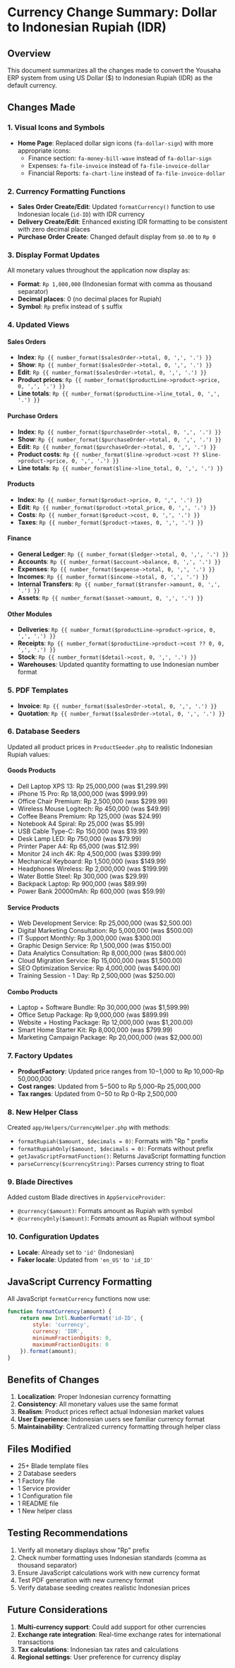 # Currency Change Summary: Dollar to Indonesian Rupiah (IDR)

## Overview
This document summarizes all the changes made to convert the Yousaha ERP system from using US Dollar ($) to Indonesian Rupiah (IDR) as the default currency.

## Changes Made

### 1. Visual Icons and Symbols
- **Home Page**: Replaced dollar sign icons (`fa-dollar-sign`) with more appropriate icons:
  - Finance section: `fa-money-bill-wave` instead of `fa-dollar-sign`
  - Expenses: `fa-file-invoice` instead of `fa-file-invoice-dollar`
  - Financial Reports: `fa-chart-line` instead of `fa-file-invoice-dollar`

### 2. Currency Formatting Functions
- **Sales Order Create/Edit**: Updated `formatCurrency()` function to use Indonesian locale (`id-ID`) with IDR currency
- **Delivery Create/Edit**: Enhanced existing IDR formatting to be consistent with zero decimal places
- **Purchase Order Create**: Changed default display from `$0.00` to `Rp 0`

### 3. Display Format Updates
All monetary values throughout the application now display as:
- **Format**: `Rp 1,000,000` (Indonesian format with comma as thousand separator)
- **Decimal places**: 0 (no decimal places for Rupiah)
- **Symbol**: `Rp` prefix instead of `$` suffix

### 4. Updated Views

#### Sales Orders
- **Index**: `Rp {{ number_format($salesOrder->total, 0, ',', '.') }}`
- **Show**: `Rp {{ number_format($salesOrder->total, 0, ',', '.') }}`
- **Edit**: `Rp {{ number_format($salesOrder->total, 0, ',', '.') }}`
- **Product prices**: `Rp {{ number_format($productLine->product->price, 0, ',', '.') }}`
- **Line totals**: `Rp {{ number_format($productLine->line_total, 0, ',', '.') }}`

#### Purchase Orders
- **Index**: `Rp {{ number_format($purchaseOrder->total, 0, ',', '.') }}`
- **Show**: `Rp {{ number_format($purchaseOrder->total, 0, ',', '.') }}`
- **Edit**: `Rp {{ number_format($purchaseOrder->total, 0, ',', '.') }}`
- **Product costs**: `Rp {{ number_format($line->product->cost ?? $line->product->price, 0, ',', '.') }}`
- **Line totals**: `Rp {{ number_format($line->line_total, 0, ',', '.') }}`

#### Products
- **Index**: `Rp {{ number_format($product->price, 0, ',', '.') }}`
- **Edit**: `Rp {{ number_format($product->total_price, 0, ',', '.') }}`
- **Costs**: `Rp {{ number_format($product->cost, 0, ',', '.') }}`
- **Taxes**: `Rp {{ number_format($product->taxes, 0, ',', '.') }}`

#### Finance
- **General Ledger**: `Rp {{ number_format($ledger->total, 0, ',', '.') }}`
- **Accounts**: `Rp {{ number_format($account->balance, 0, ',', '.') }}`
- **Expenses**: `Rp {{ number_format($expense->total, 0, ',', '.') }}`
- **Incomes**: `Rp {{ number_format($income->total, 0, ',', '.') }}`
- **Internal Transfers**: `Rp {{ number_format($transfer->amount, 0, ',', '.') }}`
- **Assets**: `Rp {{ number_format($asset->amount, 0, ',', '.') }}`

#### Other Modules
- **Deliveries**: `Rp {{ number_format($productLine->product->price, 0, ',', '.') }}`
- **Receipts**: `Rp {{ number_format($productLine->product->cost ?? 0, 0, ',', '.') }}`
- **Stock**: `Rp {{ number_format($detail->cost, 0, ',', '.') }}`
- **Warehouses**: Updated quantity formatting to use Indonesian number format

### 5. PDF Templates
- **Invoice**: `Rp {{ number_format($salesOrder->total, 0, ',', '.') }}`
- **Quotation**: `Rp {{ number_format($salesOrder->total, 0, ',', '.') }}`

### 6. Database Seeders
Updated all product prices in `ProductSeeder.php` to realistic Indonesian Rupiah values:

#### Goods Products
- Dell Laptop XPS 13: Rp 25,000,000 (was $1,299.99)
- iPhone 15 Pro: Rp 18,000,000 (was $999.99)
- Office Chair Premium: Rp 2,500,000 (was $299.99)
- Wireless Mouse Logitech: Rp 450,000 (was $49.99)
- Coffee Beans Premium: Rp 125,000 (was $24.99)
- Notebook A4 Spiral: Rp 25,000 (was $5.99)
- USB Cable Type-C: Rp 150,000 (was $19.99)
- Desk Lamp LED: Rp 750,000 (was $79.99)
- Printer Paper A4: Rp 65,000 (was $12.99)
- Monitor 24 inch 4K: Rp 4,500,000 (was $399.99)
- Mechanical Keyboard: Rp 1,500,000 (was $149.99)
- Headphones Wireless: Rp 2,000,000 (was $199.99)
- Water Bottle Steel: Rp 300,000 (was $29.99)
- Backpack Laptop: Rp 900,000 (was $89.99)
- Power Bank 20000mAh: Rp 600,000 (was $59.99)

#### Service Products
- Web Development Service: Rp 25,000,000 (was $2,500.00)
- Digital Marketing Consultation: Rp 5,000,000 (was $500.00)
- IT Support Monthly: Rp 3,000,000 (was $300.00)
- Graphic Design Service: Rp 1,500,000 (was $150.00)
- Data Analytics Consultation: Rp 8,000,000 (was $800.00)
- Cloud Migration Service: Rp 15,000,000 (was $1,500.00)
- SEO Optimization Service: Rp 4,000,000 (was $400.00)
- Training Session - 1 Day: Rp 2,500,000 (was $250.00)

#### Combo Products
- Laptop + Software Bundle: Rp 30,000,000 (was $1,599.99)
- Office Setup Package: Rp 9,000,000 (was $899.99)
- Website + Hosting Package: Rp 12,000,000 (was $1,200.00)
- Smart Home Starter Kit: Rp 8,000,000 (was $799.99)
- Marketing Campaign Package: Rp 20,000,000 (was $2,000.00)

### 7. Factory Updates
- **ProductFactory**: Updated price ranges from $10-$1,000 to Rp 10,000-Rp 50,000,000
- **Cost ranges**: Updated from $5-$500 to Rp 5,000-Rp 25,000,000
- **Tax ranges**: Updated from $0-$50 to Rp 0-Rp 2,500,000

### 8. New Helper Class
Created `app/Helpers/CurrencyHelper.php` with methods:
- `formatRupiah($amount, $decimals = 0)`: Formats with "Rp " prefix
- `formatRupiahOnly($amount, $decimals = 0)`: Formats without prefix
- `getJavaScriptFormatFunction()`: Returns JavaScript formatting function
- `parseCurrency($currencyString)`: Parses currency string to float

### 9. Blade Directives
Added custom Blade directives in `AppServiceProvider`:
- `@currency($amount)`: Formats amount as Rupiah with symbol
- `@currencyOnly($amount)`: Formats amount as Rupiah without symbol

### 10. Configuration Updates
- **Locale**: Already set to `'id'` (Indonesian)
- **Faker locale**: Updated from `'en_US'` to `'id_ID'`

## JavaScript Currency Formatting
All JavaScript `formatCurrency` functions now use:
```javascript
function formatCurrency(amount) {
    return new Intl.NumberFormat('id-ID', {
        style: 'currency',
        currency: 'IDR',
        minimumFractionDigits: 0,
        maximumFractionDigits: 0
    }).format(amount);
}
```

## Benefits of Changes
1. **Localization**: Proper Indonesian currency formatting
2. **Consistency**: All monetary values use the same format
3. **Realism**: Product prices reflect actual Indonesian market values
4. **User Experience**: Indonesian users see familiar currency format
5. **Maintainability**: Centralized currency formatting through helper class

## Files Modified
- 25+ Blade template files
- 2 Database seeders
- 1 Factory file
- 1 Service provider
- 1 Configuration file
- 1 README file
- 1 New helper class

## Testing Recommendations
1. Verify all monetary displays show "Rp" prefix
2. Check number formatting uses Indonesian standards (comma as thousand separator)
3. Ensure JavaScript calculations work with new currency format
4. Test PDF generation with new currency format
5. Verify database seeding creates realistic Indonesian prices

## Future Considerations
1. **Multi-currency support**: Could add support for other currencies
2. **Exchange rate integration**: Real-time exchange rates for international transactions
3. **Tax calculations**: Indonesian tax rates and calculations
4. **Regional settings**: User preference for currency display
